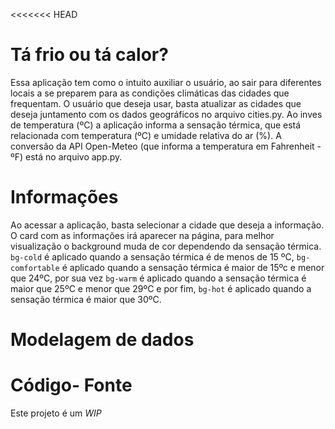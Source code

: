 <<<<<<< HEAD
# Tá frio ou tá calor?

Essa aplicação tem como o intuito auxiliar o usuário, ao sair para diferentes locais a se preparem para as condições climáticas das cidades que frequentam. 
O usuário que deseja usar, basta atualizar as cidades que deseja juntamento com os dados geográficos no arquivo cities.py.
Ao inves de temperatura (ºC) a aplicação informa a sensação térmica, que está relacionada com temperatura (ºC) e umidade relativa do ar (%). A conversão da API Open-Meteo (que informa a temperatura em Fahrenheit - ºF) está no arquivo app.py.

# Informações
Ao acessar a aplicação, basta selecionar a cidade que deseja a informação. O card com as informações irá aparecer na página, para melhor visualização o background muda de cor dependendo da sensação térmica. `bg-cold` é aplicado quando a sensação térmica é de menos de 15 ºC, `bg-comfortable`  é aplicado quando a sensação térmica é maior de 15ºc e menor que 24ºC, por sua vez `bg-warm` é aplicado quando a sensação térmica é maior que 25ºC e menor que 29ºC e por fim, `bg-hot` é aplicado quando a sensação térmica é maior que 30ºC.

# Modelagem de dados

# Código- Fonte

Este projeto é um *WIP*
